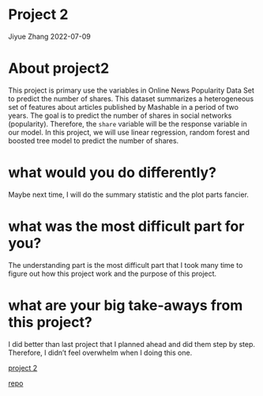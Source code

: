 Project 2
================
Jiyue Zhang
2022-07-09

# About project2

This project is primary use the variables in Online News Popularity Data
Set to predict the number of shares. This dataset summarizes a
heterogeneous set of features about articles published by Mashable in a
period of two years. The goal is to predict the number of shares in
social networks (popularity). Therefore, the `share` variable will be
the response variable in our model. In this project, we will use linear
regression, random forest and boosted tree model to predict the number
of shares.

# what would you do differently?

Maybe next time, I will do the summary statistic and the plot parts
fancier.

# what was the most difficult part for you?

The understanding part is the most difficult part that I took many time
to figure out how this project work and the purpose of this project.

# what are your big take-aways from this project?

I did better than last project that I planned ahead and did them step by
step. Therefore, I didn’t feel overwhelm when I doing this one.

[project 2](https://cmknezev.github.io/ST-558-Project-2/)

[repo](https://github.com/cmknezev/ST-558-Project-2)
